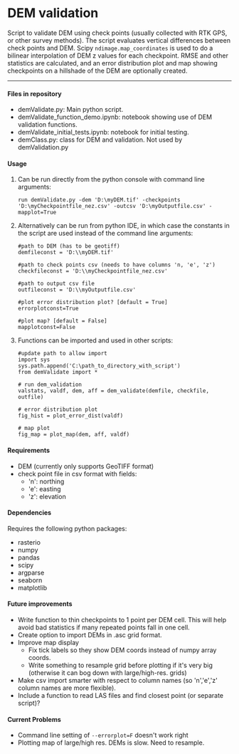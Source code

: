 # DEM validation

Script to validate DEM using check points (usually collected with RTK GPS, or other survey methods).  The script evaluates vertical differences between check points and DEM.  Scipy `ndimage.map_coordinates` is used to do a bilinear interpolation of DEM z values for each checkpoint.  RMSE and other statistics are calculated, and an error distribution plot and map showing checkpoints on a hillshade of the DEM are optionally created.

---

#### Files in repository

- demValidate.py:  Main python script.
- demValidate_function_demo.ipynb: notebook showing use of DEM validation functions.
- demValidate_initial_tests.ipynb: notebook for initial testing.
- demClass.py: class for DEM and validation.  Not used by demValidation.py

#### Usage

1. Can be run directly from the python console with command line arguments:

    ```
	run demValidate.py -dem 'D:\myDEM.tif' -checkpoints 'D:\myCheckpointfile_nez.csv' -outcsv 'D:\myOutputfile.csv' -mapplot=True
    ```
2. Alternatively can be run from python IDE, in which case the constants in the script are used instead of the command line arguments:

    ```
    #path to DEM (has to be geotiff)
    demfileconst = 'D:\\myDEM.tif'

    #path to check points csv (needs to have columns 'n, 'e', 'z')
    checkfileconst = 'D:\\myCheckpointfile_nez.csv'

    #path to output csv file
    outfileconst = 'D:\\myOutputfile.csv'

    #plot error distribution plot? [default = True]
    errorplotconst=True

    #plot map? [default = False]
    mapplotconst=False
    ```
3. Functions can be imported and used in other scripts:

    ```
    #update path to allow import
    import sys
    sys.path.append('C:\path_to_directory_with_script')
    from demValidate import *
    
    # run dem_validation
    valstats, valdf, dem, aff = dem_validate(demfile, checkfile, outfile)
    
    # error distribution plot
    fig_hist = plot_error_dist(valdf)
    
    # map plot
    fig_map = plot_map(dem, aff, valdf)
    ```


#### Requirements

- DEM (currently only supports GeoTIFF format)
- check point file in csv format with fields:
  - 'n': northing
  - 'e': easting
  - 'z': elevation

#### Dependencies

Requires the following python packages:

- rasterio 
- numpy
- pandas
- scipy
- argparse
- seaborn
- matplotlib

#### Future improvements

- Write function to thin checkpoints to 1 point per DEM cell.  This will help avoid bad statistics if many repeated points fall in one cell. 
- Create option to import DEMs in .asc grid format.
- Improve map display
  - Fix tick labels so they show DEM coords instead of numpy array coords.
  - Write something to resample grid before plotting if it's very big (otherwise it can bog down with large/high-res. grids)
- Make csv import smarter with respect to column names (so 'n','e','z' column names are more flexible).
- Include a function to read LAS files and find closest point (or separate script)?

#### Current Problems

- Command line setting of `--errorplot=F` doesn't work right
- Plotting map of large/high res. DEMs is slow.  Need to resample.
